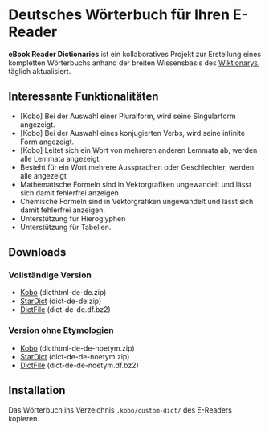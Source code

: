 # Deutsches Wörterbuch für Ihren E-Reader

**eBook Reader Dictionaries** ist ein kollaboratives Projekt zur Erstellung eines kompletten Wörterbuchs anhand der breiten Wissensbasis des [Wiktionarys](https://de.wiktionary.org/), täglich aktualisiert.

## Interessante Funktionalitäten

- [Kobo] Bei der Auswahl einer Pluralform, wird seine Singularform angezeigt.
- [Kobo] Bei der Auswahl eines konjugierten Verbs, wird seine infinite Form angezeigt. <!-- → [](screenshot-.png) -->
- [Kobo] Leitet sich ein Wort von mehreren anderen Lemmata ab, werden alle Lemmata angezeigt. <!-- → [](screenshot-.png) -->
- Besteht für ein Wort mehrere Aussprachen oder Geschlechter, werden alle angezeigt <!-- → [](screenshot-.png) -->
- Mathematische Formeln sind in Vektorgrafiken ungewandelt und lässt sich damit fehlerfrei anzeigen. <!-- → [](screenshot-.png) -->
- Chemische Formeln sind in Vektorgrafiken ungewandelt und lässt sich damit fehlerfrei anzeigen. <!-- → [](screenshot-.png) -->
- Unterstützung für Hieroglyphen <!-- → [](screenshot-Katze.png) -->
- Unterstützung für Tabellen. <!-- → [](screenshot-.png) -->

## Downloads

### Vollständige Version

- [Kobo](https://github.com/BoboTiG/ebook-reader-dict/releases/download/de/dicthtml-de-de.zip) (dicthtml-de-de.zip)
- [StarDict](https://github.com/BoboTiG/ebook-reader-dict/releases/download/de/dict-de-de.zip) (dict-de-de.zip)
- [DictFile](https://github.com/BoboTiG/ebook-reader-dict/releases/download/de/dict-de-de.df.bz2) (dict-de-de.df.bz2)

### Version ohne Etymologien

- [Kobo](https://github.com/BoboTiG/ebook-reader-dict/releases/download/de/dicthtml-de-de-noetym.zip) (dicthtml-de-de-noetym.zip)
- [StarDict](https://github.com/BoboTiG/ebook-reader-dict/releases/download/de/dict-de-de-noetym.zip) (dict-de-de-noetym.zip)
- [DictFile](https://github.com/BoboTiG/ebook-reader-dict/releases/download/de/dict-de-de-noetym.df.bz2) (dict-de-de-noetym.df.bz2)

## Installation

Das Wörterbuch ins Verzeichnis `.kobo/custom-dict/` des E-Readers kopieren.
